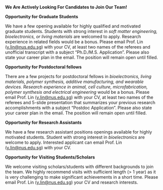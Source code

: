 **We Are Actively Looking For Candidates to Join Our Team!**

**Opportunity for Graduate Students**

We have a few opening available for highly qualified and motivated graduate students. Students with strong interest in _soft matter engineering, bioelectronics, or living materials_ are welcomed to apply. Research experience in related fields would be a bonus. Please email Prof. Lin (y.lin@nus.edu.sg) with your CV, at least two names of the referees and unofficial transcript with a subject “Ph.D./M.S. Application”.  Please also state your career plan in the email. The position will remain open until filled.


**Opportunity for Postdoctoral fellows**

There are a few projects for postdoctoral fellows in _bioelectronics, living materials, polymer synthesis, additive manufacturing, and wearable devices. Research experience in animal, cell culture, microfabrication, polymer synthesis and electrical engineering_ would be a bonus. Please email Prof. Lin (y.lin@nus.edu.sg) with your CV, at least two names of the referees and 5-slide presentation that summarizes your previous research accomplishments with a subject “Postdoc Application”.  Please also state your career plan in the email. The position will remain open until filled.


**Opportunity for Research Assistants**

We have a few research assistant positions openings available for highly motivated students. Student with strong interest in _bioelectronics_ are welcome to apply. Interested applicant can email Prof. Lin (y.lin@nus.edu.sg) with your CV. 


**Opportunity for Visiting Students/Scholars**

We welcome visiting scholars/students with different backgrounds to join the team.  We highly recommend visits with sufficient length (> 1 year) as it is very challenging to make significant achievements in a short time. Please email Prof. Lin (y.lin@nus.edu.sg) your CV and research interests.







